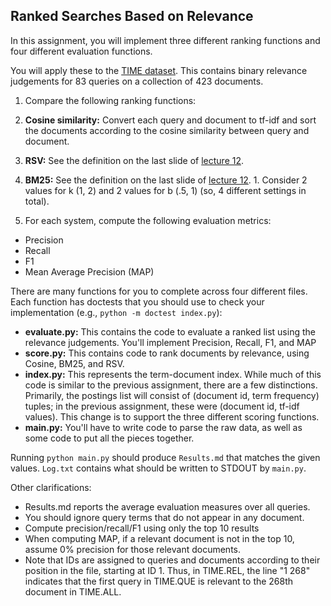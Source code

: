 ## Ranked Searches Based on Relevance

In this assignment, you will implement three different ranking functions and four different evaluation functions.  

You will apply these to the [TIME dataset](http://ir.dcs.gla.ac.uk/resources/test_collections/time/). This contains binary relevance judgements for 83 queries on a collection of 423 documents.

1. Compare the following ranking functions:
  1. **Cosine similarity:** Convert each query and document to tf-idf and sort the documents according to the cosine similarity between query and document.
  2. **RSV:** See the definition on the last slide of [lecture 12](https://github.com/iit-cs429/main/tree/master/lectures/lec12).
  3. **BM25:** See the definition on the last slide of [lecture 12](https://github.com/iit-cs429/main/tree/master/lectures/lec12).
    1. Consider 2 values for k (1, 2) and 2 values for b (.5, 1) (so, 4 different settings in total).

2. For each system, compute the following evaluation metrics:
  - Precision
  - Recall
  - F1
  - Mean Average Precision (MAP)

There are many functions for you to complete across four different files. Each function has doctests that you should use to check your implementation (e.g., `python -m doctest index.py`):
  - **evaluate.py:** This contains the code to evaluate a ranked list using the relevance judgements. You'll implement Precision, Recall, F1, and MAP
  - **score.py:** This contains code to rank documents by relevance, using Cosine, BM25, and RSV.
  - **index.py:** This represents the term-document index. While much of this code is similar to the previous assignment, there are a few distinctions. Primarily, the postings list will consist of (document id, term frequency) tuples; in the previous assignment, these were (document id, tf-idf values). This change is to support the three different scoring functions.
  - **main.py:** You'll have to write code to parse the raw data, as well as some code to put all the pieces together.

Running `python main.py` should produce `Results.md` that matches the given values. `Log.txt` contains what should be written to STDOUT by `main.py`.

Other clarifications:

- Results.md reports the average evaluation measures over all queries.
- You should ignore query terms that do not appear in any document.
- Compute precision/recall/F1 using only the top 10 results
- When computing MAP, if a relevant document is not in the top 10, assume 0% precision for those relevant documents.
- Note that IDs are assigned to queries and documents according to their position in the file, starting at ID 1. Thus, in TIME.REL, the line "1 268" indicates that the first query in TIME.QUE is relevant to the 268th document in TIME.ALL.









